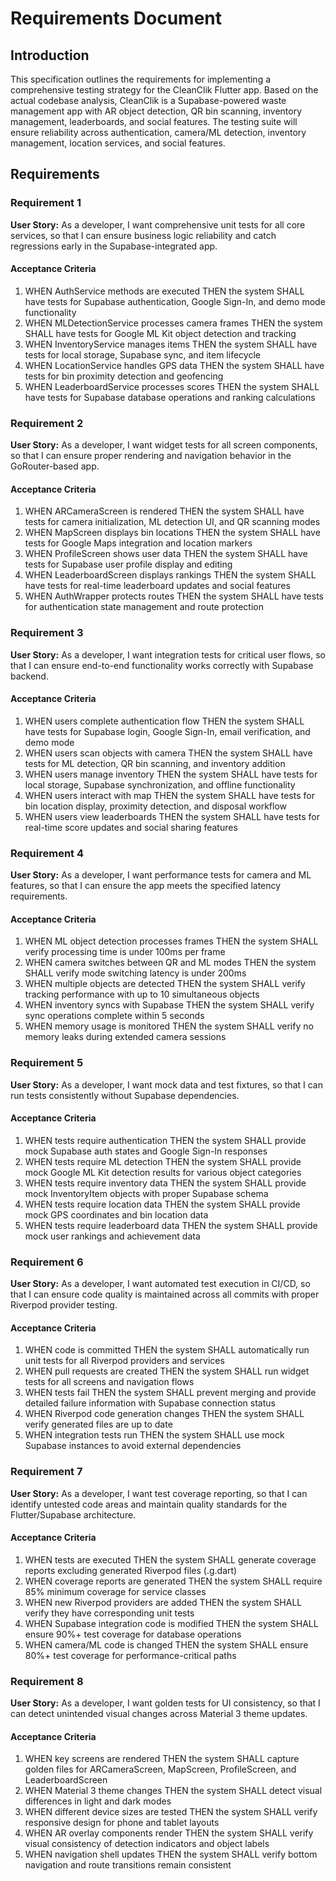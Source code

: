 # Requirements Document

## Introduction

This specification outlines the requirements for implementing a comprehensive testing strategy for the CleanClik Flutter app. Based on the actual codebase analysis, CleanClik is a Supabase-powered waste management app with AR object detection, QR bin scanning, inventory management, leaderboards, and social features. The testing suite will ensure reliability across authentication, camera/ML detection, inventory management, location services, and social features.

## Requirements

### Requirement 1

**User Story:** As a developer, I want comprehensive unit tests for all core services, so that I can ensure business logic reliability and catch regressions early in the Supabase-integrated app.

#### Acceptance Criteria

1. WHEN AuthService methods are executed THEN the system SHALL have tests for Supabase authentication, Google Sign-In, and demo mode functionality
2. WHEN MLDetectionService processes camera frames THEN the system SHALL have tests for Google ML Kit object detection and tracking
3. WHEN InventoryService manages items THEN the system SHALL have tests for local storage, Supabase sync, and item lifecycle
4. WHEN LocationService handles GPS data THEN the system SHALL have tests for bin proximity detection and geofencing
5. WHEN LeaderboardService processes scores THEN the system SHALL have tests for Supabase database operations and ranking calculations

### Requirement 2

**User Story:** As a developer, I want widget tests for all screen components, so that I can ensure proper rendering and navigation behavior in the GoRouter-based app.

#### Acceptance Criteria

1. WHEN ARCameraScreen is rendered THEN the system SHALL have tests for camera initialization, ML detection UI, and QR scanning modes
2. WHEN MapScreen displays bin locations THEN the system SHALL have tests for Google Maps integration and location markers
3. WHEN ProfileScreen shows user data THEN the system SHALL have tests for Supabase user profile display and editing
4. WHEN LeaderboardScreen displays rankings THEN the system SHALL have tests for real-time leaderboard updates and social features
5. WHEN AuthWrapper protects routes THEN the system SHALL have tests for authentication state management and route protection

### Requirement 3

**User Story:** As a developer, I want integration tests for critical user flows, so that I can ensure end-to-end functionality works correctly with Supabase backend.

#### Acceptance Criteria

1. WHEN users complete authentication flow THEN the system SHALL have tests for Supabase login, Google Sign-In, email verification, and demo mode
2. WHEN users scan objects with camera THEN the system SHALL have tests for ML detection, QR bin scanning, and inventory addition
3. WHEN users manage inventory THEN the system SHALL have tests for local storage, Supabase synchronization, and offline functionality
4. WHEN users interact with map THEN the system SHALL have tests for bin location display, proximity detection, and disposal workflow
5. WHEN users view leaderboards THEN the system SHALL have tests for real-time score updates and social sharing features

### Requirement 4

**User Story:** As a developer, I want performance tests for camera and ML features, so that I can ensure the app meets the specified latency requirements.

#### Acceptance Criteria

1. WHEN ML object detection processes frames THEN the system SHALL verify processing time is under 100ms per frame
2. WHEN camera switches between QR and ML modes THEN the system SHALL verify mode switching latency is under 200ms
3. WHEN multiple objects are detected THEN the system SHALL verify tracking performance with up to 10 simultaneous objects
4. WHEN inventory syncs with Supabase THEN the system SHALL verify sync operations complete within 5 seconds
5. WHEN memory usage is monitored THEN the system SHALL verify no memory leaks during extended camera sessions

### Requirement 5

**User Story:** As a developer, I want mock data and test fixtures, so that I can run tests consistently without Supabase dependencies.

#### Acceptance Criteria

1. WHEN tests require authentication THEN the system SHALL provide mock Supabase auth states and Google Sign-In responses
2. WHEN tests require ML detection THEN the system SHALL provide mock Google ML Kit detection results for various object categories
3. WHEN tests require inventory data THEN the system SHALL provide mock InventoryItem objects with proper Supabase schema
4. WHEN tests require location data THEN the system SHALL provide mock GPS coordinates and bin location data
5. WHEN tests require leaderboard data THEN the system SHALL provide mock user rankings and achievement data

### Requirement 6

**User Story:** As a developer, I want automated test execution in CI/CD, so that I can ensure code quality is maintained across all commits with proper Riverpod provider testing.

#### Acceptance Criteria

1. WHEN code is committed THEN the system SHALL automatically run unit tests for all Riverpod providers and services
2. WHEN pull requests are created THEN the system SHALL run widget tests for all screens and navigation flows
3. WHEN tests fail THEN the system SHALL prevent merging and provide detailed failure information with Supabase connection status
4. WHEN Riverpod code generation changes THEN the system SHALL verify generated files are up to date
5. WHEN integration tests run THEN the system SHALL use mock Supabase instances to avoid external dependencies

### Requirement 7

**User Story:** As a developer, I want test coverage reporting, so that I can identify untested code areas and maintain quality standards for the Flutter/Supabase architecture.

#### Acceptance Criteria

1. WHEN tests are executed THEN the system SHALL generate coverage reports excluding generated Riverpod files (.g.dart)
2. WHEN coverage reports are generated THEN the system SHALL require 85% minimum coverage for service classes
3. WHEN new Riverpod providers are added THEN the system SHALL verify they have corresponding unit tests
4. WHEN Supabase integration code is modified THEN the system SHALL ensure 90%+ test coverage for database operations
5. WHEN camera/ML code is changed THEN the system SHALL ensure 80%+ test coverage for performance-critical paths

### Requirement 8

**User Story:** As a developer, I want golden tests for UI consistency, so that I can detect unintended visual changes across Material 3 theme updates.

#### Acceptance Criteria

1. WHEN key screens are rendered THEN the system SHALL capture golden files for ARCameraScreen, MapScreen, ProfileScreen, and LeaderboardScreen
2. WHEN Material 3 theme changes THEN the system SHALL detect visual differences in light and dark modes
3. WHEN different device sizes are tested THEN the system SHALL verify responsive design for phone and tablet layouts
4. WHEN AR overlay components render THEN the system SHALL verify visual consistency of detection indicators and object labels
5. WHEN navigation shell updates THEN the system SHALL verify bottom navigation and route transitions remain consistent